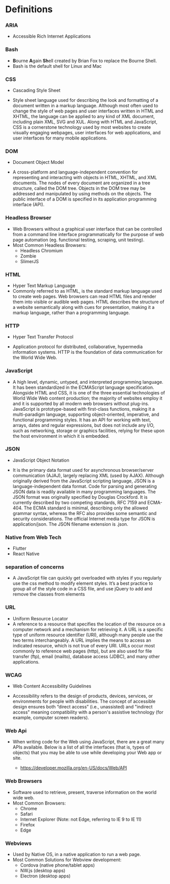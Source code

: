 # Definitions

### ARIA

- Accessible Rich Internet Applications

### Bash

- **B**ourne **A**gain **Sh**ell created by Brian Fox to replace the Bourne Shell.
- Bash is the default shell for Linux and Mac

### CSS

- Cascading Style Sheet

- Style sheet language used for describing the look and formatting of a document written in a markup language. Although most often used to change the style of web pages and user interfaces written in HTML and XHTML, the language can be applied to any kind of XML document, including plain XML, SVG and XUL. Along with HTML and JavaScript, CSS is a cornerstone technology used by most websites to create visually engaging webpages, user interfaces for web applications, and user interfaces for many mobile applications.

### DOM

- Document Object Model

- A cross-platform and language-independent convention for representing and interacting with objects in HTML, XHTML, and XML documents. The nodes of every document are organized in a tree structure, called the DOM tree. Objects in the DOM tree may be addressed and manipulated by using methods on the objects. The public interface of a DOM is specified in its application programming interface (API).

### Headless Browser

- Web Browsers without a graphical user interface that can be controlled from a command line interface programmatically for the purpose of web page automation (eg. functional testing, scraping, unit testing).
- Most Common Headless Browsers:
  - Headless Chromium
  - Zombie
  - SlimerJS

### HTML

- Hyper Text Markup Language
- Commonly referred to as HTML, is the standard markup language used to create web pages. Web browsers can read HTML files and render them into visible or audible web pages. HTML describes the structure of a website semantically along with cues for presentation, making it a markup language, rather than a programming language.

### HTTP

- Hyper Text Transfer Protocol

- Application protocol for distributed, collaborative, hypermedia information systems. HTTP is the foundation of data communication for the World Wide Web.

### JavaScript

- A high level, dynamic, untyped, and interpreted programming language. It has been standardized in the ECMAScript language specification. Alongside HTML and CSS, it is one of the three essential technologies of World Wide Web content production; the majority of websites employ it and it is supported by all modern web browsers without plug-ins. JavaScript is prototype-based with first-class functions, making it a multi-paradigm language, supporting object-oriented, imperative, and functional programming styles. It has an API for working with text, arrays, dates and regular expressions, but does not include any I/O, such as networking, storage or graphics facilities, relying for these upon the host environment in which it is embedded.

### JSON

- JavaScript Object Notation

- It is the primary data format used for asynchronous browser/server communication (AJAJ), largely replacing XML (used by AJAX). Although originally derived from the JavaScript scripting language, JSON is a language-independent data format. Code for parsing and generating JSON data is readily available in many programming languages. The JSON format was originally specified by Douglas Crockford. It is currently described by two competing standards, RFC 7159 and ECMA-404. The ECMA standard is minimal, describing only the allowed grammar syntax, whereas the RFC also provides some semantic and security considerations. The official Internet media type for JSON is application/json. The JSON filename extension is .json.

### Native from Web Tech

- Flutter
- React Native

### separation of concerns
- A JavaScript file can quickly get overloaded with styles if you regularly use the css method to modify element styles. It’s a best practice to group all of the style code in a CSS file, and use jQuery to add and remove the classes from elements

### URL

- Uniform Resource Locator
- A reference to a resource that specifies the location of the resource on a computer network and a mechanism for retrieving it. A URL is a specific type of uniform resource identifier (URI), although many people use the two terms interchangeably. A URL implies the means to access an indicated resource, which is not true of every URI. URLs occur most commonly to reference web pages (http), but are also used for file transfer (ftp), email (mailto), database access (JDBC), and many other applications.

### WCAG

- Web Content Accessibility Guidelines

- Accessibility refers to the design of products, devices, services, or environments for people with disabilities. The concept of accessible design ensures both “direct access” (i.e., unassisted) and "indirect access" meaning compatibility with a person's assistive technology (for example, computer screen readers).

### Web Api

- When writing code for the Web using JavaScript, there are a great many APIs available. Below is a list of all the interfaces (that is, types of objects) that you may be able to use while developing your Web app or site.

  - https://developer.mozilla.org/en-US/docs/Web/API

### Web Browsers

- Software used to retrieve, present, traverse information on the world wide web.
- Most Common Browsers:
  - Chrome
  - Safari
  - Internet Explorer (Note: not Edge, referring to IE 9 to IE 11)
  - Firefox
  - Edge

### Webviews

- Used by Native OS, in a native application to run a web page.
- Most Common Solutions for Webview development:
  - Cordova (native phone/tablet apps)
  - NW.js (desktop apps)
  - Electron (desktop apps)
